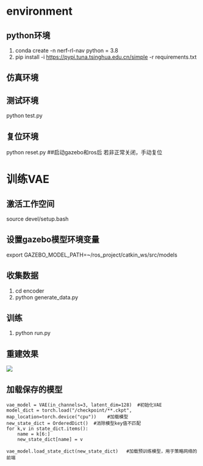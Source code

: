 # environment
## python环境
1. conda create -n nerf-rl-nav python = 3.8
2. pip install -i https://pypi.tuna.tsinghua.edu.cn/simple -r requirements.txt

## 仿真环境

## 测试环境
python test.py

## 复位环境
python reset.py     ##启动gazebo和ros后 若非正常关闭，手动复位

# 训练VAE

## 激活工作空间
source devel/setup.bash

## 设置gazebo模型环境变量

export GAZEBO_MODEL_PATH=~/ros_project/catkin_ws/src/models

## 收集数据
1. cd encoder
2. python generate_data.py

## 训练
1. python run.py

## 重建效果

![](E:\new\强化学习\笔记\ros_project\图片\recons_VAE_Epoch_46.png)


## 加载保存的模型

	vae_model = VAE(in_channels=3, latent_dim=128)	#初始化VAE
	model_dict = torch.load("/checkpoint/**.ckpt", map_location=torch.device("cpu"))	#加载模型
	new_state_dict = OrderedDict()	#消除模型key值不匹配
	for k,v in state_dict.items():
		name = k[6:]
		new_state_dict[name] = v
		
	vae_model.load_state_dict(new_state_dict)	#加载预训练模型，用于策略网络的前端